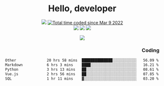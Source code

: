 # <div align='center' >Hello, developer</div>

<div align='center'>
  <a ><img src="https://img.shields.io/badge/dynamic/json?url=https%3A%2F%2Fapi.swo.moe%2Fstats%2Fgithub%2FFree-Aaron-Li&query=count&color=181717&label=GitHub&labelColor=282c34&logo=github&suffix=+follows&cacheSeconds=3600"></a>
  <a href="https://wakatime.com/@fe40087f-8eae-48dc-9950-ad0633db1591"><img src="https://wakatime.com/badge/user/fe40087f-8eae-48dc-9950-ad0633db1591.svg" alt="Total time coded since Mar 9 2022" /></a>
</div>
<div align='center'>
  <a><img src="https://img.shields.io/badge/Rookie-blue?style=plastic&logo=c&logoColor=blue&labelColor=F5B7DB"></a>
  <a><img src="https://img.shields.io/badge/Rookie-blue?style=plastic&logo=c%2B%2B&logoColor=blue&labelColor=F5B7DB"></a> 
  <a><img src="https://img.shields.io/badge/Rookie-blue?style=plastic&logo=python&logoColor=blue&labelColor=F5B7DB"></a> 
</div>

<p align="center">
  <img src="https://readme-typing-svg.demolab.com/?lines=你好!+开发者;Hello!+ developer&font=Fira%20Code&center=true&width=380&height=50&duration=4000&pause=1000">
</p>


<div align='right'>
  <h3>Coding</h3>
</div>

<!--START_SECTION:waka-->

```txt
Other              20 hrs 58 mins  ██████████████░░░░░░░░░░░   56.09 %
Markdown           6 hrs 3 mins    ████░░░░░░░░░░░░░░░░░░░░░   16.21 %
Python             3 hrs 13 mins   ██░░░░░░░░░░░░░░░░░░░░░░░   08.61 %
Vue.js             2 hrs 56 mins   ██░░░░░░░░░░░░░░░░░░░░░░░   07.85 %
SQL                1 hr 11 mins    ▓░░░░░░░░░░░░░░░░░░░░░░░░   03.20 %
```

<!--END_SECTION:waka-->




